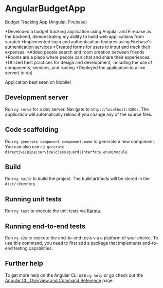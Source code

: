 # AngularBudgetApp

Budget Tracking App (Angular, Firebase)

 *Developed a budget tracking application using Angular and Firebase as the backend, demonstrating my ability to build web applications from scratch
 *Implemented login and authentication features using Firebase's authentication services
 *Created forms for users to input and track their expenses.
 *Added people search and room creation between friends
 *Rooms are a place where people can chat and share their experiences.
 *Utilized best practices for design and development, including the use of components, services, and routing
 *Deployed the application to a live server( to do)

Application best seen on Mobile!

## Development server

Run `ng serve` for a dev server. Navigate to `http://localhost:4200/`. The application will automatically reload if you change any of the source files.

## Code scaffolding

Run `ng generate component component-name` to generate a new component. You can also use `ng generate directive|pipe|service|class|guard|interface|enum|module`.

## Build

Run `ng build` to build the project. The build artifacts will be stored in the `dist/` directory.

## Running unit tests

Run `ng test` to execute the unit tests via [Karma](https://karma-runner.github.io).

## Running end-to-end tests

Run `ng e2e` to execute the end-to-end tests via a platform of your choice. To use this command, you need to first add a package that implements end-to-end testing capabilities.

## Further help

To get more help on the Angular CLI use `ng help` or go check out the [Angular CLI Overview and Command Reference](https://angular.io/cli) page.
